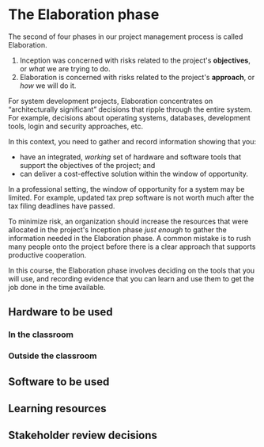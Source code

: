 # The Elaboration phase

The second of four phases in our project management process is called Elaboration. 

1. Inception was concerned with risks related to the project's **objectives**, or *what* we are trying to do. 
2. Elaboration is concerned with risks related to the project's **approach**, or *how* we will do it. 

For system development projects, Elaboration concentrates on “architecturally significant” decisions that ripple
through the entire system. For example, decisions about operating systems, databases, development tools, login and security approaches, etc. 

In this context, you need to gather and record information showing that you:

- have an integrated, *working* set of hardware and software tools that support the objectives of the project; and
- can deliver a cost-effective solution within the window of opportunity.

In a professional setting, the window of opportunity for a system may be limited. For example, updated tax prep software is not worth much after the tax filing deadlines have passed. 

To minimize risk, an organization should increase the resources that were allocated in the project's Inception phase *just enough* to gather the information needed in the Elaboration phase. A common mistake is to rush many people onto the project before there is a clear approach that supports productive cooperation.

In this course, the Elaboration phase involves deciding on the tools that you will use, and recording evidence that you can learn and use them to get the job done in the time available.

## Hardware to be used

### In the classroom



### Outside the classroom



## Software to be used



## Learning resources

<!-- Completing a project may require learning new tools and techniques. This is sometimes true in a professional setting, and often true in an educational setting.
.
First, list the books, Web sites, experts, etc. that you will use to learn what you need to for this project.
.
Second, explain why you have confidence that this will work. In other words, why should we think that the risk is low/chance of success is high?
.
Then remove this instructions comment. -->

## Stakeholder review decisions

<!-- Periodically, success-critical stakeholders meet to review project status and select one of three options for the project's future. The number of these review meetings will vary by project and phase, so the subsection described below may need to be repeated-- once per review meeting. Do not remove the following instructions comments until the final review meeting for this phase is complete. -->

### <!--meeting date --> 

<!-- Remove two of the following three statements, leaving the one that describes the stakeholders' decision.
.
All success-critical stakeholders agreed to spend no more resources and end the project, because the risks to achieving a win-win outcome are too high.
.
All success-critical stakeholders agreed to commit a higher level of resources and move to the next phase, because this phase's list of risks to achieving a win-win outcome are at an acceptable level.
.
All success-critical stakeholders agreed to continue spending resources at the same level and remain in the this phase, gathering more information for future consideration. -->

